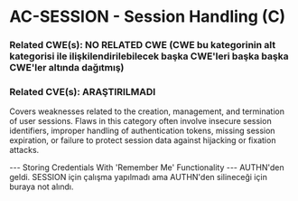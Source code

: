 # AC-SESSION - Session Handling (C)

### Related CWE(s): NO RELATED CWE (CWE bu kategorinin alt kategorisi ile ilişkilendirilebilecek başka CWE'leri başka başka CWE'ler altında dağıtmış)
### Related CVE(s): ARAŞTIRILMADI

Covers weaknesses related to the creation, management, and termination of user sessions. Flaws in this category often involve insecure session identifiers, improper handling of authentication tokens, missing session expiration, or failure to protect session data against hijacking or fixation attacks.

--- Storing Credentials With 'Remember Me' Functionality --- AUTHN'den geldi. SESSION için çalışma yapılmadı ama AUTHN'den silineceği için buraya not alındı.